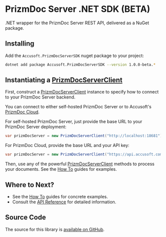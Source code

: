 # PrizmDoc Server .NET SDK **(BETA)**

.NET wrapper for the PrizmDoc Server REST API, delivered as a NuGet package.

## Installing

Add the `Accusoft.PrizmDocServerSDK` nuget package to your project:

```bash
dotnet add package Accusoft.PrizmDocServerSDK --version 1.0.0-beta.*
```

## Instantiating a [PrizmDocServerClient]

First, construct a [PrizmDocServerClient] instance to specify how to connect to
your PrizmDoc Server backend.

You can connect to either self-hosted PrizmDoc Server or to Accusoft's [PrizmDoc
Cloud].

For self-hosted PrizmDoc Server, just provide the base URL to your PrizmDoc
Server deployment:

```csharp
var prizmDocServer = new PrizmDocServerClient("http://localhost:18681");
```

For PrizmDoc Cloud, provide the base URL and your API key:

```csharp
var prizmDocServer = new PrizmDocServerClient("https://api.accusoft.com", "YOUR_API_KEY");
```

Then, use any of the powerful [PrizmDocServerClient] methods to process your
documents. See the [How To] guides for examples.

[PrizmDoc Cloud]: https://cloud.accusoft.com
[PrizmDocServerClient]: xref:Accusoft.PrizmDocServer.PrizmDocServerClient

## Where to Next?

- See the [How To] guides for concrete examples.
- Consult the [API Reference] for detailed information.

## Source Code

The source for this library is [available on GitHub](https://github.com/Accusoft/PrizmDocServerDotNetSDK).

[How To]: how-to/index.md
[API Reference]: xref:Accusoft.PrizmDocServer
